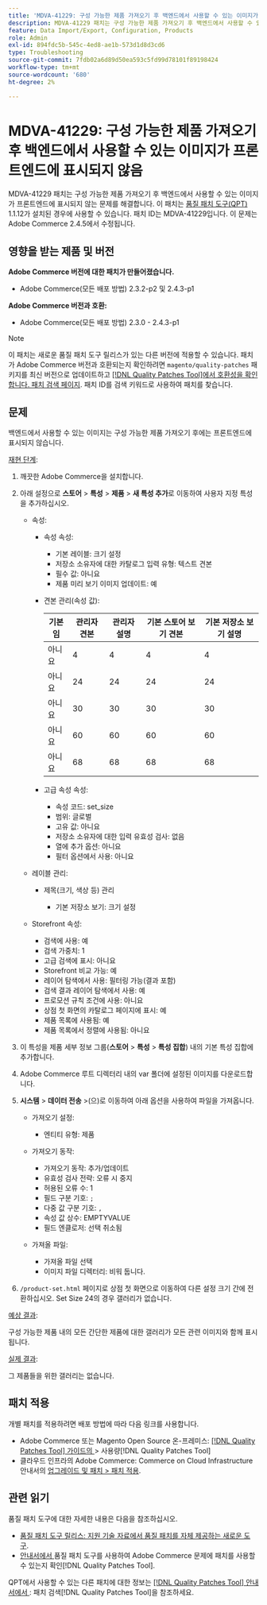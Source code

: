 ```yaml
---
title: 'MDVA-41229: 구성 가능한 제품 가져오기 후 백엔드에서 사용할 수 있는 이미지가 프론트엔드에 표시되지 않음'
description: MDVA-41229 패치는 구성 가능한 제품 가져오기 후 백엔드에서 사용할 수 있는 이미지가 프론트엔드에 표시되지 않는 문제를 해결합니다. 이 패치는 [Quality Patches Tool (QPT)](https://experienceleague.adobe.com/ko/docs/commerce-operations/tools/quality-patches-tool/quality-patches-tool-to-self-serve-quality-patches) 1.1.12가 설치된 경우 사용할 수 있습니다. 패치 ID는 MDVA-41229입니다. 이 문제는 Adobe Commerce 2.4.5에서 수정됩니다.
feature: Data Import/Export, Configuration, Products
role: Admin
exl-id: 894fdc5b-545c-4ed8-ae1b-573d1d8d3cd6
type: Troubleshooting
source-git-commit: 7fdb02a6d89d50ea593c5fd99d78101f89198424
workflow-type: tm+mt
source-wordcount: '680'
ht-degree: 2%

---
```


# MDVA-41229: 구성 가능한 제품 가져오기 후 백엔드에서 사용할 수 있는 이미지가 프론트엔드에 표시되지 않음

MDVA-41229 패치는 구성 가능한 제품 가져오기 후 백엔드에서 사용할 수 있는 이미지가 프론트엔드에 표시되지 않는 문제를 해결합니다. 이 패치는 [품질 패치 도구(QPT)](https://experienceleague.adobe.com/ko/docs/commerce-operations/tools/quality-patches-tool/quality-patches-tool-to-self-serve-quality-patches) 1.1.12가 설치된 경우에 사용할 수 있습니다. 패치 ID는 MDVA-41229입니다. 이 문제는 Adobe Commerce 2.4.5에서 수정됩니다.

## 영향을 받는 제품 및 버전

**Adobe Commerce 버전에 대한 패치가 만들어졌습니다.**

* Adobe Commerce(모든 배포 방법) 2.3.2-p2 및 2.4.3-p1

**Adobe Commerce 버전과 호환:**

* Adobe Commerce(모든 배포 방법) 2.3.0 - 2.4.3-p1

>[!NOTE]
>
>이 패치는 새로운 품질 패치 도구 릴리스가 있는 다른 버전에 적용할 수 있습니다. 패치가 Adobe Commerce 버전과 호환되는지 확인하려면 `magento/quality-patches` 패키지를 최신 버전으로 업데이트하고 [[!DNL Quality Patches Tool]에서 호환성을 확인합니다. 패치 검색 페이지](https://experienceleague.adobe.com/ko/docs/commerce-operations/tools/quality-patches-tool/quality-patches-tool-to-self-serve-quality-patches). 패치 ID를 검색 키워드로 사용하여 패치를 찾습니다.

## 문제

백엔드에서 사용할 수 있는 이미지는 구성 가능한 제품 가져오기 후에는 프론트엔드에 표시되지 않습니다.

<u>재현 단계</u>:

1. 깨끗한 Adobe Commerce을 설치합니다.
1. 아래 설정으로 **스토어** > **특성** > **제품** > **새 특성 추가**&#x200B;로 이동하여 사용자 지정 특성을 추가하십시오.

   * 속성:
      * 속성 속성:

         * 기본 레이블: 크기 설정
         * 저장소 소유자에 대한 카탈로그 입력 유형: 텍스트 견본
         * 필수 값: 아니요
         * 제품 미리 보기 이미지 업데이트: 예

      * 견본 관리(속성 값):

        | 기본임 | 관리자 견본 | 관리자 설명 | 기본 스토어 보기 견본 | 기본 저장소 보기 설명 |
        |---|---|---|---|---|
        | 아니요 | 4 | 4 | 4 | 4 |
        | 아니요 | 24 | 24 | 24 | 24 |
        | 아니요 | 30 | 30 | 30 | 30 |
        | 아니요 | 60 | 60 | 60 | 60 |
        | 아니요 | 68 | 68 | 68 | 68 |

      * 고급 속성 속성:

         * 속성 코드: set_size
         * 범위: 글로벌
         * 고유 값: 아니요
         * 저장소 소유자에 대한 입력 유효성 검사: 없음
         * 열에 추가 옵션: 아니요
         * 필터 옵션에서 사용: 아니요

   * 레이블 관리:

      * 제목(크기, 색상 등) 관리

         * 기본 저장소 보기: 크기 설정

   * Storefront 속성:

      * 검색에 사용: 예
      * 검색 가중치: 1
      * 고급 검색에 표시: 아니요
      * Storefront 비교 가능: 예
      * 레이어 탐색에서 사용: 필터링 가능(결과 포함)
      * 검색 결과 레이어 탐색에서 사용: 예
      * 프로모션 규칙 조건에 사용: 아니요
      * 상점 첫 화면의 카탈로그 페이지에 표시: 예
      * 제품 목록에 사용됨: 예
      * 제품 목록에서 정렬에 사용됨: 아니요

1. 이 특성을 제품 세부 정보 그룹(**스토어** > **특성** > **특성 집합**) 내의 기본 특성 집합에 추가합니다.
1. Adobe Commerce 루트 디렉터리 내의 var 폴더에 설정된 이미지를 다운로드합니다.
1. **시스템** > **데이터 전송** >(으)로 이동하여 아래 옵션을 사용하여 파일을 가져옵니다.

   * 가져오기 설정:

      * 엔티티 유형: 제품

   * 가져오기 동작:

      * 가져오기 동작: 추가/업데이트
      * 유효성 검사 전략: 오류 시 중지
      * 허용된 오류 수: 1
      * 필드 구분 기호: `;`
      * 다중 값 구분 기호: `,`
      * 속성 값 상수: EMPTYVALUE
      * 필드 엔클로저: 선택 취소됨

   * 가져올 파일:

      * 가져올 파일 선택
      * 이미지 파일 디렉터리: 비워 둡니다.

1. `/product-set.html` 페이지로 상점 첫 화면으로 이동하여 다른 설정 크기 간에 전환하십시오. Set Size 24의 경우 갤러리가 없습니다.

<u>예상 결과</u>:

구성 가능한 제품 내의 모든 간단한 제품에 대한 갤러리가 모든 관련 이미지와 함께 표시됩니다.

<u>실제 결과</u>:

그 제품들을 위한 갤러리는 없습니다.

## 패치 적용

개별 패치를 적용하려면 배포 방법에 따라 다음 링크를 사용합니다.

* Adobe Commerce 또는 Magento Open Source 온-프레미스: [[!DNL Quality Patches Tool]  가이드의 &#x200B;](/help/tools/quality-patches-tool/usage.md)> 사용량[!DNL Quality Patches Tool]
* 클라우드 인프라의 Adobe Commerce: Commerce on Cloud Infrastructure 안내서의 [업그레이드 및 패치 > 패치 적용](https://experienceleague.adobe.com/docs/commerce-cloud-service/user-guide/develop/upgrade/apply-patches.html?lang=ko).

## 관련 읽기

품질 패치 도구에 대한 자세한 내용은 다음을 참조하십시오.

* [품질 패치 도구 릴리스: 지원 기술 자료에서 품질 패치를 자체 제공하는 새로운 도구](https://experienceleague.adobe.com/ko/docs/commerce-operations/tools/quality-patches-tool/quality-patches-tool-to-self-serve-quality-patches).
* [&#x200B; 안내서에서 &#x200B;](/help/tools/quality-patches-tool/patches-available-in-qpt/check-patch-for-magento-issue-with-magento-quality-patches.md)품질 패치 도구를 사용하여 Adobe Commerce 문제에 패치를 사용할 수 있는지 확인[!DNL Quality Patches Tool].

QPT에서 사용할 수 있는 다른 패치에 대한 정보는 [[!DNL Quality Patches Tool] 안내서에서 &#x200B;](https://experienceleague.adobe.com/tools/commerce-quality-patches/index.html?lang=ko): 패치 검색[!DNL Quality Patches Tool]을 참조하세요.
